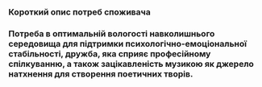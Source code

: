 ### Короткий опис потреб споживача
### Потреба в оптимальній вологості навколишнього середовища для підтримки психологічно-емоціональної стабільності, дружба, яка сприяє професійному спілкуванню, а також зацікавленість музикою як джерело натхнення для створення поетичних творів.
